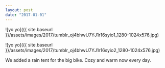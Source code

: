 ```yaml
---
layout: post
date: "2017-01-01"
---
```


![yo yo]({{ site.baseurl }}/assets/images/2017/tumblr_oj4bhwU7YJ1r16syio1_1280-1024x576.jpg)

![yo yo]({{ site.baseurl }}/assets/images/2017/tumblr_oj4bhwU7YJ1r16syio2_1280-1024x576.jpg)

We added a rain tent for the big bike. Cozy and warm now every day.
